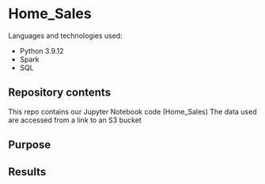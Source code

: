 # Home_Sales

Languages and technologies used:
- Python 3.9.12
- Spark
- SQL

## Repository contents

This repo contains our Jupyter Notebook code (Home_Sales)
The data used are accessed from a link to an S3 bucket

## Purpose



## Results

